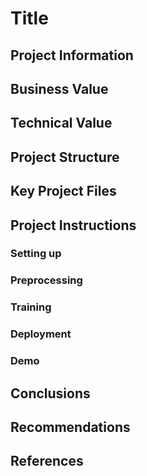 # Title

## Project Information

## Business Value

## Technical Value

## Project Structure

## Key Project Files

## Project Instructions

### Setting up

### Preprocessing

### Training
 
### Deployment

### Demo

## Conclusions

## Recommendations

## References
